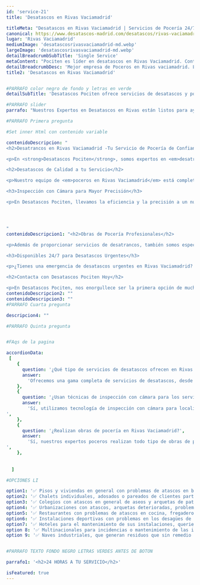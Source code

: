 ```yaml
---
id: 'service-21'
title: 'Desatascos en Rivas Vaciamadrid'

titleMeta: "Desatascos en Rivas Vaciamadrid | Servicios de Pocería 24/7"
canonical: https://www.desatascos-madrid.com/desatascos/rivas-vaciamadrid
lugar: 'Rivas Vaciamadrid'
mediumImage: 'desatascosrivasvaciamadrid-md.webp'
largeImage: 'desatascosrivasvaciamadrid-md.webp'
detailBreadcrumbSubTitle: 'Single Service'
metaContent: "Pociten es líder en desatascos en Rivas Vaciamadrid. Contamos con inspección con cámara de última generación para ofrecer el mejor servicio.☎️ 647 376 782"
detailBreadcrumbDesc: 'Mejor empresa de Poceros en Rivas vaciamadrid. Llámanos y compruébalo'
title2: 'Desatascos en Rivas Vaciamadrid'


#PARRAFO color negro de fondo y letras en verde
detailSubTitle: 'Desatascos Pociten ofrece servicios de desatascos y pocería 24/7 en Rivas Vaciamadrid. Con nuestro equipo de expertos y tecnología de inspección con cámara, estamos preparados para cualquier emergencia.'

#PARRAFO slider
parrafo: "Nuestros Expertos en Desatascos en Rivas están listos para ayudarte"

#PARRAFO Primera pregunta

#Set inner Html con contenido variable

contenidoDescripcion: "
<h2>Desatrancos en Rivas Vaciamadrid -Tu Servicio de Pocería de Confianza</h2>

<p>En <strong>Desatascos Pociten</strong>, somos expertos en <em>desatrancos en Rivas Vaciamadrid</em>. Con un servicio disponible <strong>24 horas al día</strong>, nuestros profesionales están preparados para responder a todas tus necesidades de desatascos urgentes en Rivas Vaciamadrid, sin importar la hora ni el día.</p>

<h2>Desatascos de Calidad a tu Servicio</h2>

<p>Nuestro equipo de <em>poceros en Rivas Vaciamadrid</em> está completamente equipado con las últimas tecnologías para desatrancar tuberías, desagües, alcantarillas y más. No importa cuán grande o pequeño sea el problema, estamos preparados para solucionarlo.</p>

<h3>Inspección con Cámara para Mayor Precisión</h3>

<p>En Desatascos Pociten, llevamos la eficiencia y la precisión a un nuevo nivel con nuestra inspección con cámara en Rivas Vaciamadrid. Usando cámaras de alta resolución, nuestros expertos pueden identificar y resolver problemas de atascos con precisión, evitando excavaciones innecesarias y costosas.</p>




"
contenidoDescripcion1: "<h2>Obras de Pocería Profesionales</h2>

<p>Además de proporcionar servicios de desatrancos, también somos especialistas en <em>obras de pocería en Rivas Vaciamadrid</em>. Ya sea que necesites nuevas instalaciones o reparaciones, nuestro equipo tiene la experiencia y las habilidades necesarias para hacer el trabajo de manera efectiva y eficiente.</p>

<h3>Disponibles 24/7 para Desatascos Urgentes</h3>

<p>¿Tienes una emergencia de desatascos urgentes en Rivas Vaciamadrid? No te preocupes. Nuestro servicio de <a href='https://www.desatascos-madrid.com/services/desatascos-24-horas'>desatascos 24 horas</a> en Rivas Vaciamadrid está aquí para ayudarte. Sin importar la hora, puedes contar con Desatascos Pociten para proporcionarte una solución rápida y efectiva.</p>

<h2>Contacta con Desatascos Pociten Hoy</h2>

<p>En Desatascos Pociten, nos enorgullece ser la primera opción de muchos hogares y empresas en Rivas Vaciamadrid para sus necesidades de desatascos y pocería. Contáctanos hoy mismo y descubre por qué somos los mejores en lo que hacemos.</p>"
contenidoDescripcion2: ""
contenidoDescripcion3: ""
#PARRAFO Cuarta pregunta

descripcion4: ""

#PARRAFO Quinta pregunta


#FAqs de la pagina

accordionData:
 [
    {
      question: '¿Qué tipo de servicios de desatascos ofrecen en Rivas Vaciamadrid?',
      answer:
        'Ofrecemos una gama completa de servicios de desatascos, desde desatrancos de tuberías y alcantarillado hasta limpieza de pozos. También ofrecemos servicios de emergencia disponibles las 24 horas del día.',
    },
    {
      question: '¿Usan técnicas de inspección con cámara para los servicios de desatascos?',
      answer:
        'Sí, utilizamos tecnología de inspección con cámara para localizar atascos y problemas en las tuberías. Esto nos permite brindar un servicio más preciso y eficiente.
',
    },
    {
      question: '¿Realizan obras de pocería en Rivas Vaciamadrid?',
      answer:
        'Sí, nuestros expertos poceros realizan todo tipo de obras de pocería, desde instalaciones nuevas hasta reparaciones y mantenimiento.
',
    },
     
  
  ]

#OPCIONES LI

option1: '✅ Pisos y viviendas en general con problemas de atascos en bañeras, fregaderos o inodoros.'
option2: '✅ Chalets individuales, adosados o pareados de clientes particulares en general con problemas de atascos en arquetas de hojas o tierra. '
option3: '✅ Colegios con atascos en general de aseos y arquetas de patios.'
option4: '✅ Urbanizaciones con atascos, arquetas deterioradas, problemas de tuberías o bajantes.'
option5: '✅ Restaurantes con problemas de atascos en cocina, fregaderos o en los aseos de los clientes.'
option6: '✅ Instalaciones deportivas con problemas en los desagües de las piscina o vaciado de arquetas en los vestuarios.'
option7: '✅ Hoteles para el mantenimiento de sus instalaciones, queriendo dar siempre el mejor servicio a sus huéspedes.'
option 8: '✅ Multinacionales para incidencias o mantenimiento de las instalaciones distribuidas en sus oficinas.'
option 9: '✅ Naves industriales, que generan residuos que sin remedio se acumulan en sus arquetas produciendo atrancos.'


#PARRAFO TEXTO FONDO NEGRO LETRAS VERDES ANTES DE BOTON

parrafo1: '<h2>24 HORAS A TU SERVICIO</h2>'

isFeatured: true
---
```

